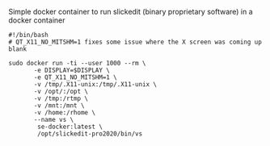 Simple docker container to run slickedit (binary proprietary software) in a docker container
```
#!/bin/bash
# QT_X11_NO_MITSHM=1 fixes some issue where the X screen was coming up blank

sudo docker run -ti --user 1000 --rm \
       -e DISPLAY=$DISPLAY \
       -e QT_X11_NO_MITSHM=1 \
       -v /tmp/.X11-unix:/tmp/.X11-unix \
       -v /opt/:/opt \
       -v /tmp:/rtmp \
       -v /mnt:/mnt \
       -v /home:/rhome \
       --name vs \
        se-docker:latest \
        /opt/slickedit-pro2020/bin/vs
```
